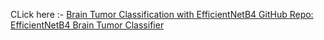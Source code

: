 CLick here :- [Brain Tumor Classification with EfficientNetB4
GitHub Repo: EfficientNetB4 Brain Tumor Classifier
](https://www.kaggle.com/code/rathodriya/efficientnetb4-kaggle-updated)

